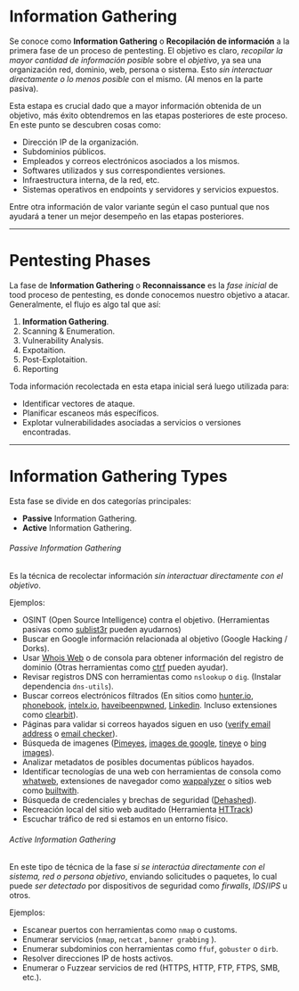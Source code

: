 # Information Gathering

Se conoce como **Information Gathering** o **Recopilación de información** a la primera fase de un proceso de pentesting. El objetivo es claro, *recopilar la mayor cantidad de información posible* sobre el *objetivo*, ya sea una organización red, dominio, web, persona o sistema. Esto *sin interactuar directamente o lo menos posible* con el mismo. (Al menos en la parte pasiva).

Esta estapa es crucial dado que a mayor información obtenida de un objetivo, más éxito obtendremos en las etapas posteriores de este proceso. En este punto se descubren cosas como: 

- Dirección IP de la organización.
- Subdominios públicos.
- Empleados y correos electrónicos asociados a los mismos.
- Softwares utilizados y sus correspondientes versiones.
- Infraestructura interna, de la red, etc.
- Sistemas operativos en endpoints y servidores y servicios expuestos.

Entre otra información de valor variante según el caso puntual que nos ayudará a tener un mejor desempeño en las etapas posteriores.

----
# Pentesting Phases

La fase de **Information Gathering** o **Reconnaissance** es la *fase inicial* de tood proceso de pentesting, es donde conocemos nuestro objetivo a atacar. Generalmente, el flujo es algo tal que así:

1. **Information Gathering**.
2. Scanning & Enumeration.
3. Vulnerability Analysis.
4. Expotaition.
5. Post-Explotaition.
6. Reporting

Toda información recolectada en esta etapa inicial será luego utilizada para:

- Identificar vectores de ataque.
- Planificar escaneos más específicos.
- Explotar vulnerabilidades asociadas a servicios o versiones encontradas.

-----
# Information Gathering Types

Esta fase se divide en dos categorías principales:

- **Passive** Information Gathering.
- **Active** Information Gathering.
###### Passive Information Gathering

Es la técnica de recolectar información *sin interactuar directamente con el objetivo*. 

Ejemplos:

- OSINT (Open Source Intelligence) contra el objetivo. (Herramientas pasivas como [sublist3r](https://github.com/aboul3la/Sublist3r) pueden ayudarnos)
- Buscar en Google información relacionada al objetivo (Google Hacking / Dorks).
- Usar [Whois Web](https://whois.domaintools.com/)  o de consola para obtener información del registro de dominio (Otras herramientas como [ctrf](https://chrome.google.com/webstore/detail/clearbit-connect-free-ver/pmnhcgfcafcnkbengdcanjablaabjplo) pueden ayudar).
- Revisar registros DNS con herramientas como `nslookup` o `dig`. (Instalar dependencia `dns-utils`).
- Buscar correos electrónicos filtrados (En sitios como [hunter.io](https://hunter.io), [phonebook](https://phonebook.cz), [intelx.io](https://intelx.io), [haveibeenpwned](https://haveibeenpwned.com/), [Linkedin](https://linkedin.com). Incluso extensiones como [clearbit](https://chrome.google.com/webstore/detail/clearbit-connect-free-ver/pmnhcgfcafcnkbengdcanjablaabjplo)).
- Páginas para validar si correos hayados siguen en uso ([verify email address](https://www.verifyemailaddress.org) o [email checker](https://email-checker.net)).
- Búsqueda de imagenes ([Pimeyes](https://pimeyes.com), [images de google](https://images.google.com), [tineye](https://tineye.com) o [bing images](https://www.bing.com/images)).
- Analizar metadatos de posibles documentas públicos hayados.
- Identificar tecnologías de una web con herramientas de consola como [whatweb](https://github.com/urbanadventurer/WhatWeb), extensiones de navegador como [wappalyzer](https://addons.mozilla.org/es/firefox/addon/wappalyzer) o sitios web como [builtwith](https://buildwith.com).
- Búsqueda de credenciales y brechas de seguridad ([Dehashed](https://dehashed.com)).
- Recreación local del sitio web auditado (Herramienta [HTTrack](https://httrack.com))
- Escuchar tráfico de red si estamos en un entorno físico.
###### Active Information Gathering

En este tipo de técnica de la fase *si se interactúa directamente con el sistema, red o persona objetivo*, enviando solicitudes o paquetes, lo cual puede *ser detectado* por dispositivos de seguridad como *firwalls*, *IDS*/*IPS* u otros.

Ejemplos:

- Escanear puertos con herramientas como `nmap` o customs.
- Enumerar servicios (`nmap`, `netcat` , `banner grabbing` ).
- Enumerar subdominios con herramientas como `ffuf`, `gobuster` o `dirb`.
- Resolver direcciones IP de hosts activos.
- Enumerar o Fuzzear servicios de red (HTTPS, HTTP, FTP, FTPS, SMB, etc.).